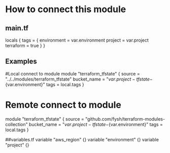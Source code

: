 # How to connect this module 

## main.tf
locals {
  tags = {
    environment = var.environment
    project     = var.project
    terraform   = true
  }
}

## Examples
#Local connect to module
module "terraform_tfstate" {
  source          = "../../modules/terraform_tfstate"
  bucket_name     = "${var.project}-tfstate-${var.environment}"
  tags            = local.tags
}

# Remote connect to module
module "terraform_tfstate" {
  source = "github.com/fysh/terraform-modules-collection"
  bucket_name     = "${var.project}-tfstate-${var.environment}"
  tags            = local.tags
}

##variables.tf
variable "aws_region" {}
variable "environment" {}
variable "project" {}